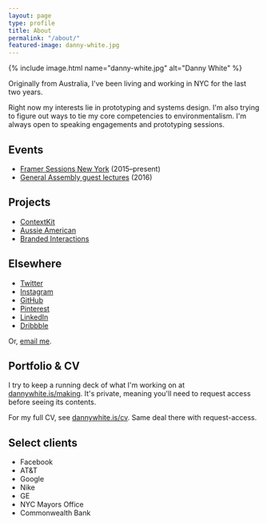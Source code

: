 ```yaml
---
layout: page
type: profile
title: About
permalink: "/about/"
featured-image: danny-white.jpg
---
```

{% include image.html name="danny-white.jpg" alt="Danny White" %}

Originally from Australia, I've been living and working in NYC for the last two years.

Right now my interests lie in prototyping and systems design. I'm also trying to figure out ways to tie my core competencies to environmentalism. I'm always open to speaking engagements and prototyping sessions.

## Events
- [Framer Sessions New York](https://framer.com/community/) (2015–present)
- [General Assembly guest lectures](https://generalassemb.ly/education/user-experience-design-immersive) (2016)

## Projects
- [ContextKit](http://dannywhite.is/contextkit-for-origami)
- [Aussie American](http://dannywhite.is/aussie-american)
- [Branded Interactions](https://github.com/ustwo/branded-interactions)

## Elsewhere
- [Twitter][twitter]
- [Instagram][instagram]
- [GitHub][github]
- [Pinterest][pinterest]
- [LinkedIn][linkedin]
- [Dribbble][dribbble]

Or, [email me][email].
<!-- http://robspangler.com/blog/encrypt-mailto-links-to-stop-email-spam/ -->

## Portfolio & CV
I try to keep a running deck of what I'm working on at [dannywhite.is/making][making]. It's private, meaning you'll need to request access before seeing its contents.

For my full CV, see [dannywhite.is/cv][cv]. Same deal there with request-access.

## Select clients
- Facebook
- AT&T
- Google
- Nike
- GE
- NYC Mayors Office
- Commonwealth Bank



[twitter]: https://twitter.com/dannyalright
[instagram]: https://instagram.com/dannywhite/
[github]: https://github.com/dannyalright
[pinterest]: https://pinterest.com/dannyalright/pins/
[linkedin]: https://linkedin.com/in/dannyalright/
[dribbble]: http://dribbble.com/dannywhite

[making]: http://dannywhite.is/making
[cv]: http://dannywhite.is/cv


[email]: &#x6d;&#x61;&#x69;&#x6c;&#116;&#x6f;&#x3a;&#x77;&#104;&#x69;&#x74;&#x65;&#46;&#x64;&#x61;&#x6e;&#105;&#x65;&#108;&#x2e;&#106;&#x61;&#x6d;&#x65;&#x73;&#64;&#x67;&#x6d;&#97;&#x69;&#x6c;&#x2e;&#x63;&#x6f;&#109;
